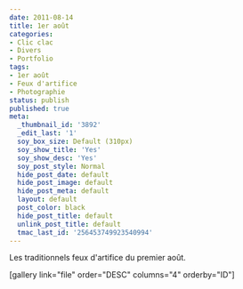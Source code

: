 ```yaml
---
date: 2011-08-14
title: 1er août
categories:
- Clic clac
- Divers
- Portfolio
tags:
- 1er août
- Feux d'artifice
- Photographie
status: publish
published: true
meta:
  _thumbnail_id: '3892'
  _edit_last: '1'
  soy_box_size: Default (310px)
  soy_show_title: 'Yes'
  soy_show_desc: 'Yes'
  soy_post_style: Normal
  hide_post_date: default
  hide_post_image: default
  hide_post_meta: default
  layout: default
  post_color: black
  hide_post_title: default
  unlink_post_title: default
  tmac_last_id: '256453749923540994'
---
```

Les traditionnels feux d'artifice du premier août.

<!--more-->

[gallery link="file" order="DESC" columns="4" orderby="ID"]

